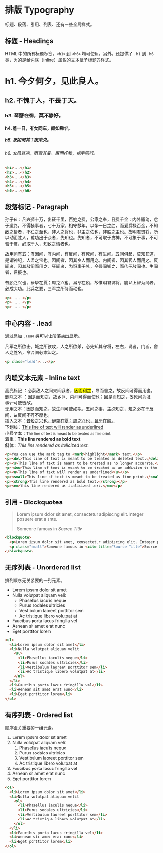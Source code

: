 
# 排版 Typography
标题、段落、引用、列表、还有一些全局样式。

## 标题 - Headings
HTML 中的所有标题标签，`<h1>` 到 `<h6>` 均可使用。另外，还提供了 `.h1` 到 `.h6` 类，为的是给内联（inline）属性的文本赋予标题的样式。

<div class="clearfix p-4 b-gray">
  <div class="col col-12">
    <h1>h1. 今夕何夕，见此良人。</h1>
    <h2>h2. 不愧于人，不畏于天。</h2>
    <h3>h3. 琴瑟在御，莫不静好。</h3>
    <h4>h4. 愿一日，有女同车，颜如舜华。</h4>
    <h5>h5. 夜如何其？夜未央。</h5>
    <h6>h6. 北风其凉，雨雪其雾。惠而好我，携手同行。</h6>
  </div>
</div>

``` html
<h1>...</h1>
<h2>...</h2>
<h3>...</h3>
<h4>...</h4>
<h5>...</h5>
<h6>...</h6>
```

## 段落标记 - Paragraph
<div class="clearfix p-4 b-gray">
<p>孙子曰：凡兴师十万，出征千里，百姓之费，公家之奉，日费千金；内外骚动，怠于道路，不得操事者，七十万家。相守数年，以争一日之胜，而爱爵禄百金，不知敌之情者，不仁之至也，非人之将也，非主之佐也，非胜之主也。故明君贤将，所以动而胜人，成功出于众者，先知也。先知者，不可取于鬼神，不可象于事，不可验于度，必取于人，知敌之情者也。</p>
<p>故用间有五：有因间，有内间，有反间，有死间，有生间。五间俱起，莫知其道，是谓神纪，人君之宝也。因间者，因其乡人而用之。内间者，因其官人而用之。反间者，因其敌间而用之。死间者，为诳事于外，令吾间知之，而传于敌间也。生间者，反报也。</p>
<p>昔殷之兴也，伊挚在夏；周之兴也，吕牙在殷。故惟明君贤将，能以上智为间者，必成大功。此兵之要，三军之所恃而动也。</p>
</div>

``` html
<p> ... </p>
<p> ... </p>
<p> ... </p>
```

## 中心内容 - .lead 
通过添加 `.lead` 类可以让段落突出显示。
<div class="clearfix p-4 b-gray">
<p class="lead">
  凡军之所欲击，城之所欲攻，人之所欲杀，必先知其守将，左右，谒者，门者，舍人之姓名，令吾间必索知之。
</p>
</div>

``` html
<p class="lead">...</p>
```

## 内联文本元素 - Inline text
<div class="clearfix p-4 b-gray">
高亮标记 ：必索敌人之间来间我者，<mark>因而利之</mark>，导而舍之，故反间可得而用也。<br>
删除文本 ：因是而知之，故乡间、内间可得而使也；<del>因是而知之，故死间为诳事，</del>可使告敌。<br>
无用文本：<s>因是而知之，故生间可使如期。</s>五间之事，主必知之，知之必在于反间，故反间不可不厚也。<br>
插入文本：<ins>昔殷之兴也，伊挚在夏；周之兴也，吕牙在殷。</ins><br>
下划线：<u>This line of text will render as underlined</u><br>
小号文本：<small>This line of text is meant to be treated as fine print.</small><br>
着重：<strong>This line rendered as bold text.</strong><br>
斜体：<em>This line rendered as italicized text.</em><br>
</div>

``` html
<p>You can use the mark tag to <mark>highlight</mark> text.</p>
<p><del>This line of text is meant to be treated as deleted text.</del></p>
<p><s>This line of text is meant to be treated as no longer accurate.</s></p>
<p><ins>This line of text is meant to be treated as an addition to the document.</ins></p>
<p><u>This line of text will render as underlined</u></p>
<p><small>This line of text is meant to be treated as fine print.</small></p>
<p><strong>This line rendered as bold text.</strong></p>
<p><em>This line rendered as italicized text.</em></p>
```


## 引用 - Blockquotes
<div class="clearfix p-4 b-gray">
<blockquote>
  <p>Lorem ipsum dolor sit amet, consectetur adipiscing elit. Integer posuere erat a ante.</p>
  <footer>Someone famous in <cite title="Source Title">Source Title</cite></footer>
</blockquote>
</div>

``` html
<blockquote>
  <p>Lorem ipsum dolor sit amet, consectetur adipiscing elit. Integer posuere erat a ante.</p>
  <p class="small">Someone famous in <cite title="Source Title">Source Title</cite></p>
</blockquote>
```


## 无序列表 - Unordered list
排列顺序无关紧要的一列元素。
<div class="clearfix p-4 b-gray">
<ul>
  <li>Lorem ipsum dolor sit amet</li>
  <li>Nulla volutpat aliquam velit
    <ul>
      <li>Phasellus iaculis neque</li>
      <li>Purus sodales ultricies</li>
      <li>Vestibulum laoreet porttitor sem</li>
      <li>Ac tristique libero volutpat at</li>
    </ul>
  </li>
  <li>Faucibus porta lacus fringilla vel</li>
  <li>Aenean sit amet erat nunc</li>
  <li>Eget porttitor lorem</li>
</ul>
</div>

``` html
<ul>
  <li>Lorem ipsum dolor sit amet</li>
  <li>Nulla volutpat aliquam velit
    <ul>
      <li>Phasellus iaculis neque</li>
      <li>Purus sodales ultricies</li>
      <li>Vestibulum laoreet porttitor sem</li>
      <li>Ac tristique libero volutpat at</li>
    </ul>
  </li>
  <li>Faucibus porta lacus fringilla vel</li>
  <li>Aenean sit amet erat nunc</li>
  <li>Eget porttitor lorem</li>
</ul>
```

## 有序列表 - Ordered list
顺序至关重要的一组元素。
<div class="clearfix p-4 b-gray">
<ol>
  <li>Lorem ipsum dolor sit amet</li>
  <li>Nulla volutpat aliquam velit
    <ol>
      <li>Phasellus iaculis neque</li>
      <li>Purus sodales ultricies</li>
      <li>Vestibulum laoreet porttitor sem</li>
      <li>Ac tristique libero volutpat at</li>
    </ol>
  </li>
  <li>Faucibus porta lacus fringilla vel</li>
  <li>Aenean sit amet erat nunc</li>
  <li>Eget porttitor lorem</li>
</ol>
</div>

``` html
<ol>
  <li>Lorem ipsum dolor sit amet</li>
  <li>Nulla volutpat aliquam velit
    <ol>
      <li>Phasellus iaculis neque</li>
      <li>Purus sodales ultricies</li>
      <li>Vestibulum laoreet porttitor sem</li>
      <li>Ac tristique libero volutpat at</li>
    </ol>
  </li>
  <li>Faucibus porta lacus fringilla vel</li>
  <li>Aenean sit amet erat nunc</li>
  <li>Eget porttitor lorem</li>
</ol>
```
